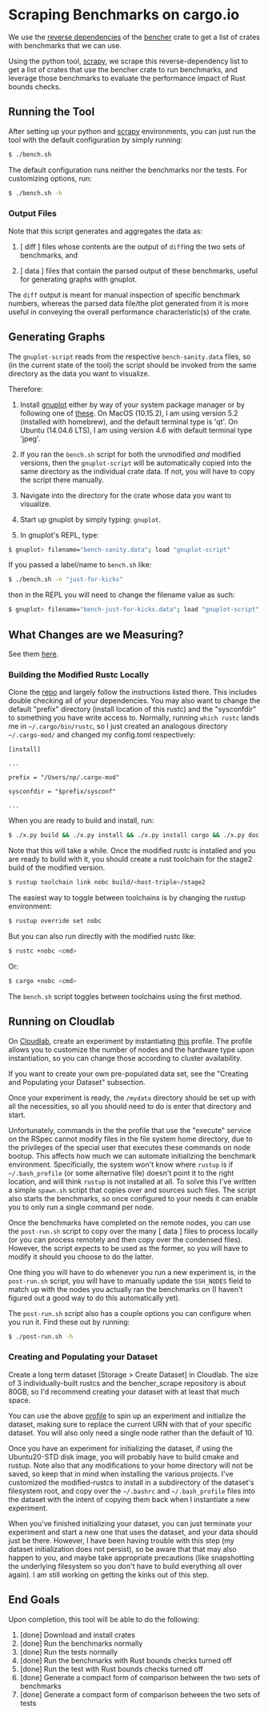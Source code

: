 # Scraping Benchmarks on cargo.io

We use the [reverse dependencies](https://crates.io/crates/bencher/reverse_dependencies) of the [bencher](https://crates.io/crates/bencher) crate to get a list of crates with benchmarks that we can use.

Using the python tool, [scrapy](https://docs.scrapy.org/en/latest/index.html#), we scrape this reverse-dependency list to get a list of crates that use the bencher crate to run benchmarks, and leverage those benchmarks to evaluate the performance impact of Rust bounds checks.

## Running the Tool

After setting up your python and [scrapy](https://docs.scrapy.org/en/latest/intro/install.html) environments,
you can just run the tool with the default configuration by simply running: 

```sh
$ ./bench.sh
```

The default configuration runs neither the benchmarks nor the tests. 
For customizing options, run:

```sh
$ ./bench.sh -h
```

### Output Files

Note that this script generates and aggregates the data as:

 1) [ diff ] files whose contents are the output of `diff`ing the 
two sets of benchmarks, and

 2) [ data ] files that contain the parsed output of these benchmarks,
useful for generating graphs with gnuplot.

The `diff` output is meant for manual inspection
of specific benchmark numbers, whereas the parsed data file/the plot 
generated from it is more useful in conveying the 
overall performance characteristic(s) of the crate.

## Generating Graphs

The `gnuplot-script` reads from the respective `bench-sanity.data` files, so (in the current state of the tool)
the script should be invoked from the same directory as the data you want to visualize. 

Therefore: 

1. Install [gnuplot](http://www.gnuplot.info/) either by way of your system package manager or by following one of 
[these](http://www.gnuplot.info/download.html). On MacOS (10.15.2), I am using version 5.2 (installed with homebrew), 
and the default terminal type is 'qt'. On Ubuntu (14.04.6 LTS), I am using version 4.6 with default terminal type 'jpeg'.

2. If you ran the `bench.sh` script for both the unmodified _and_ modified versions, then the
`gnuplot-script` will be automatically copied into the same directory as the individual crate data.
If not, you will have to copy the script there manually.

3. Navigate into the directory for the crate whose data you want to visualize.

4. Start up gnuplot by simply typing: `gnuplot`.

5. In gnuplot's REPL, type: 

```sh
$ gnuplot> filename="bench-sanity.data"; load "gnuplot-script"
```

If you passed a label/name to `bench.sh` like:

```sh
$ ./bench.sh -n "just-for-kicks"
```

then in the REPL you will need to change the filename value as such: 

```sh
$ gnuplot> filename="bench-just-for-kicks.data"; load "gnuplot-script"
```

## What Changes are we Measuring?

See them [here](https://github.com/nataliepopescu/rust).

### Building the Modified Rustc Locally

Clone the [repo](https://github.com/nataliepopescu/rust) and largely follow the instructions listed there.
This includes double checking all of your dependencies. You may also want to change the default "prefix" 
directory (install location of this rustc) and the "sysconfdir" to something you have write access to. Normally, running
`which rustc` lands me in `~/.cargo/bin/rustc`, so I just created an analogous directory `~/.cargo-mod/` 
and changed my config.toml respectively:

```
[install]

...

prefix = "/Users/np/.cargo-mod"

sysconfdir = "$prefix/sysconf"

...
```

When you are ready to build and install, run:

```sh
$ ./x.py build && ./x.py install && ./x.py install cargo && ./x.py doc
```

Note that this will take a while. Once the modified rustc is installed and you are ready to build with it,
you should create a rust toolchain for the stage2 build of the modified version. 

```sh
$ rustup toolchain link nobc build/<host-triple>/stage2
```

The easiest way to toggle between toolchains is by changing the rustup environment:

```sh
$ rustup override set nobc
```

But you can also run directly with the modified rustc like:

```sh
$ rustc +nobc <cmd>
```

Or:

```sh
$ cargo +nobc <cmd>
```

The `bench.sh` script toggles between toolchains using the first method. 

## Running on Cloudlab

On [Cloudlab](https://www.cloudlab.us/), create an experiment by instantiating
[this](https://www.cloudlab.us/p/Praxis/setup-bench-lt) profile. The
profile allows you to customize the number of nodes and the hardware type upon
instantiation, so you can change those according to cluster availability. 

If you want to create your own pre-populated data set, see the "Creating and Populating
your Dataset" subsection. 

Once your experiment is ready, the `/mydata` directory should be set up with all the
necessities, so all you should need to do is enter that directory and start. 

Unfortunately, commands in the the profile that use the "execute" service on the RSpec 
cannot modify files in the file system home directory, due to the privileges of the 
special user that executes these commands on node bootup. This affects how much we
can automate initializing the benchmark environment. Specificially, the system
won't know where `rustup` is if `~/.bash_profile` (or some alternative file) doesn't
point it to the right location, and will think `rustup` is not installed at all. 
To solve this I've written a simple `spawn.sh` script that copies over and sources such 
files. The script also starts the benchmarks, so once configured to your needs it can 
enable you to only run a single command per node. 

Once the benchmarks have completed on the remote nodes, you can use the `post-run.sh`
script to copy over the many [ data ] files to process locally (or you can process remotely
and then copy over the condensed files). However, the script expects to be used as the 
former, so you will have to modify it should you choose to do the latter. 

One thing you will have to do whenever you run a new experiment is, in the `post-run.sh`
script, you will have to manually update the `SSH_NODES` field to match up with the
nodes you actually ran the benchmarks on (I haven't figured out a good way to do this
automatically yet). 

The `post-run.sh` script also has a couple options you can configure when you run it. 
Find these out by running: 

```sh
$ ./post-run.sh -h
```

### Creating and Populating your Dataset

Create a long term dataset [Storage > Create Dataset] in Cloudlab. The size of 3 individually-built rustcs and the
bencher_scrape repository is about 80GB, so I'd recommend creating your dataset with at
least that much space. 

You can use the above [profile](https://www.cloudlab.us/p/Praxis/setup-bench-lt) to spin
up an experiment and initialize the dataset, making sure to replace the current URN with
that of your specific dataset. You will also only need a single node rather than the default 
of 10.

Once you have an experiment for initializing the dataset, if 
using the Ubuntu20-STD disk image, you will probably have to build cmake and rustup. 
Note also that any modifications to your home directory will not be saved, so keep that 
in mind when installing the various projects. I've customized the modified-rustcs to 
install in a subdirectory of the dataset's filesystem root, and copy over the `~/.bashrc` 
and `~/.bash_profile` files into the dataset with the intent of copying them back when I 
instantiate a new experiment. 

When you've finished initializing your dataset, you can just terminate your experiment and
start a new one that uses the dataset, and your data should just be there. However, I have been
having trouble with this step (my dataset initialization does not persist), so be aware that 
that may also happen to you, and maybe take appropriate precautions (like snapshotting the
underlying filesystem so you don't have to build everything all over again). I am still working 
on getting the kinks out of this step. 

## End Goals

Upon completion, this tool will be able to do the following:

1. [done] Download and install crates
2. [done] Run the benchmarks normally
3. [done] Run the tests normally
3. [done] Run the benchmarks with Rust bounds checks turned off
3. [done] Run the test with Rust bounds checks turned off
4. [done] Generate a compact form of comparison between the two sets of benchmarks
4. [done] Generate a compact form of comparison between the two sets of tests
